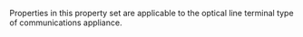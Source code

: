 Properties in this property set are applicable to the optical line terminal type of communications appliance.

